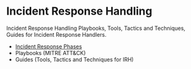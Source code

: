# Incident Response Handling
Incident Response Handling Playbooks, Tools, Tactics and Techniques, Guides for Incident Response Handlers.

- [Incident Response Phases](https://github.com/gh1mau/IRH/blob/main/irh-phases.md "Incident Response Phases")
- Playbooks (MITRE ATT&CK)
- Guides (Tools, Tactics and Techniques for IRH)